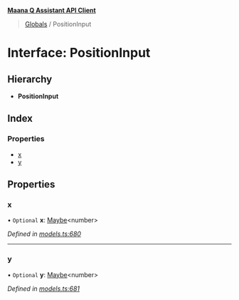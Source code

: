 **[Maana Q Assistant API Client](../README.md)**

> [Globals](../README.md) / PositionInput

# Interface: PositionInput

## Hierarchy

* **PositionInput**

## Index

### Properties

* [x](positioninput.md#x)
* [y](positioninput.md#y)

## Properties

### x

• `Optional` **x**: [Maybe](../README.md#maybe)\<number>

*Defined in [models.ts:680](https://github.com/maana-io/q-assistant-client/blob/develop/src/models.ts#L680)*

___

### y

• `Optional` **y**: [Maybe](../README.md#maybe)\<number>

*Defined in [models.ts:681](https://github.com/maana-io/q-assistant-client/blob/develop/src/models.ts#L681)*
